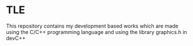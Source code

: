 # TLE
This repository contains my development based works which are made using the C/C++ programming language and using the library graphics.h in devC++

